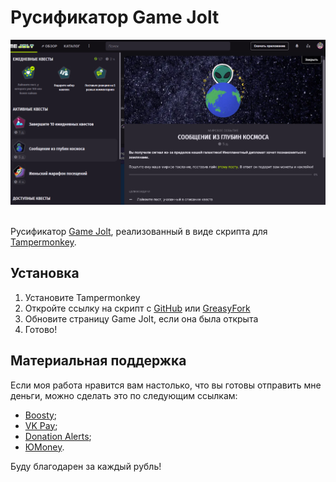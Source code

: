 # Русификатор Game Jolt

<div align="center">
    <img title="Обзор перевода" alt="Обзор перевода" src="cover.png">
</div>
<br>

Русификатор [Game Jolt](https://gamejolt.com/), реализованный в виде скрипта для [Tampermonkey](https://github.com/Tampermonkey/tampermonkey).

## Установка

1. Установите Tampermonkey
2. Откройте ссылку на скрипт c [GitHub](https://github.com/RushanM/GameJolt-Russian-Translation/raw/main/%D0%A0%D1%83%D1%81%D0%B8%D1%84%D0%B8%D0%BA%D0%B0%D1%82%D0%BE%D1%80%20Game%20Jolt.user.js) или [GreasyFork](https://greasyfork.org/ru/scripts/496844-game-jolt-russian-translation)
3. Обновите страницу Game Jolt, если она была открыта
4. Готово!

## Материальная поддержка

Если моя работа нравится вам настолько, что вы готовы отправить мне деньги, можно сделать это по следующим ссылкам:

* [Boosty](https://boosty.to/rushanm);
* [VK Pay](https://vk.me/moneysend/deflecta);
* [Donation Alerts](https://www.donationalerts.com/r/deflecta);
* [ЮMoney](https://yoomoney.ru/to/410015215253910).

Буду благодарен за каждый рубль!

